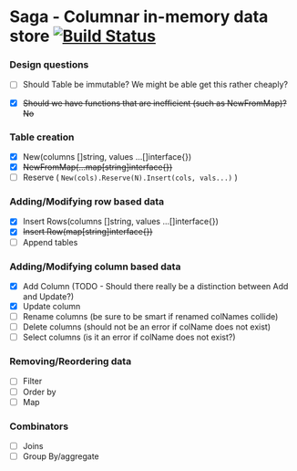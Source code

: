# Saga - Columnar in-memory data store [![Build Status](https://travis-ci.org/CrimsonVoid/Saga.svg?branch=master)](https://travis-ci.org/CrimsonVoid/Saga)


### Design questions
- [ ] Should Table be immutable? We might be able get this rather cheaply?
- [x] ~~Should we have functions that are inefficient (such as NewFromMap)? No~~


### Table creation
- [x] New(columns []string, values ...[]interface{})
- [x] ~~NewFromMap(...map[string]interface{})~~
- [ ] Reserve ( `New(cols).Reserve(N).Insert(cols, vals...)` )

### Adding/Modifying row based data
- [x] Insert Rows(columns []string, values ...[]interface{})
- [x] ~~Insert Row(map[string]interface{})~~
- [ ] Append tables

### Adding/Modifying column based data
- [x] Add Column (TODO - Should there really be a distinction between Add and Update?)
- [x] Update column
- [ ] Rename columns (be sure to be smart if renamed colNames collide)
- [ ] Delete columns (should not be an error if colName does not exist)
- [ ] Select columns (is it an error if colName does not exist?)

### Removing/Reordering data
- [ ] Filter
- [ ] Order by
- [ ] Map

### Combinators
- [ ] Joins
- [ ] Group By/aggregate